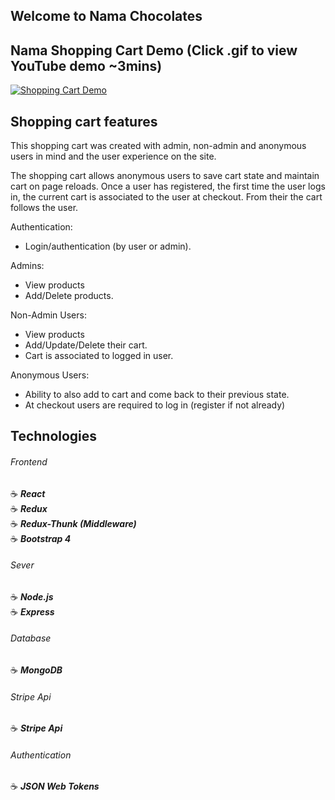 ## Welcome to Nama Chocolates

## Nama Shopping Cart Demo (Click .gif to view YouTube demo ~3mins)

<a href="https://youtu.be/BZs19k3MByI" target="_blank"><img src="https://i.imgflip.com/2rdrhh.gif" title="Shopping Cart Demo"/></a>

## Shopping cart features

This shopping cart was created with admin, non-admin and anonymous users in mind and the user experience on the site.

The shopping cart allows anonymous users to save cart state and maintain cart on page reloads. Once a user has registered, the first time the user logs in, the current cart is associated to the user at checkout. From their the cart follows the user.

Authentication:
- Login/authentication (by user or admin).

Admins:
- View products
- Add/Delete products.

Non-Admin Users:
- View products
- Add/Update/Delete their cart.
- Cart is associated to logged in user.

Anonymous Users:
- Ability to also add to cart and come back to their previous state.
- At checkout users are required to log in (register if not already)

## Technologies

###### Frontend

:coffee: **_React_**
<br>
:coffee: **_Redux_**
<br>
:coffee: **_Redux-Thunk (Middleware)_**
<br>
:coffee: **_Bootstrap 4_**

###### Sever

:coffee: **_Node.js_**
<br>
:coffee: **_Express_**

###### Database

:coffee: **_MongoDB_**

###### Stripe Api

:coffee: **_Stripe Api_**

###### Authentication
:coffee: **_JSON Web Tokens_**




